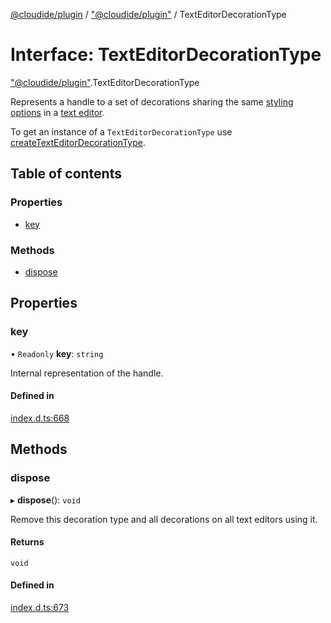 [@cloudide/plugin](../README.md) / ["@cloudide/plugin"](../modules/_cloudide_plugin_.md) / TextEditorDecorationType

# Interface: TextEditorDecorationType

["@cloudide/plugin"](../modules/_cloudide_plugin_.md).TextEditorDecorationType

Represents a handle to a set of decorations
sharing the same [styling options](#DecorationRenderOptions) in a [text editor](#TextEditor).

To get an instance of a `TextEditorDecorationType` use
[createTextEditorDecorationType](#window.createTextEditorDecorationType).

## Table of contents

### Properties

- [key](cloudide_plugin_.TextEditorDecorationType.md#key)

### Methods

- [dispose](cloudide_plugin_.TextEditorDecorationType.md#dispose)

## Properties

### key

• `Readonly` **key**: `string`

Internal representation of the handle.

#### Defined in

[index.d.ts:668](https://github.com/shuyaqian/cloudide-plugin-api/blob/26b31b9/index.d.ts#L668)

## Methods

### dispose

▸ **dispose**(): `void`

Remove this decoration type and all decorations on all text editors using it.

#### Returns

`void`

#### Defined in

[index.d.ts:673](https://github.com/shuyaqian/cloudide-plugin-api/blob/26b31b9/index.d.ts#L673)
